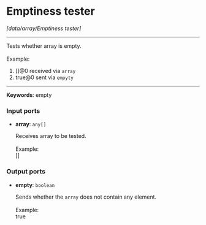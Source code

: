 # Emptiness tester

_[data/array/Emptiness tester]_

---

Tests whether array is empty.<br>
<br>
Example:<br>
1. []@0 received via `array` <br>
2. true@0 sent via `empyty`<br>

---

__Keywords__: empty

### Input ports

* __array__: ` any[] `


    Receives array to be tested.<br>
    <br>
    Example:<br>
    []<br>

### Output ports

* __empty__: ` boolean `


    Sends whether the `array` does not contain any element.<br>
    <br>
    Example:<br>
    true<br>

